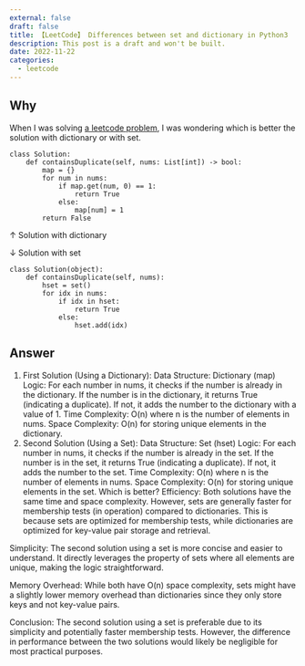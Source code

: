 ```yaml
---
external: false
draft: false
title: 【LeetCode】 Differences between set and dictionary in Python3
description: This post is a draft and won't be built.
date: 2022-11-22
categories:
  - leetcode
---
```


## Why

When I was solving [a leetcode problem](https://leetcode.com/problems/contains-duplicate/solutions/2459020/very-easy-100-fully-explained-c-java-python-javascript-python3-creating-set/), I was wondering which is better the solution with dictionary or with set.

```
class Solution:
    def containsDuplicate(self, nums: List[int]) -> bool:
        map = {}
        for num in nums:
            if map.get(num, 0) == 1:
                return True
            else:
                map[num] = 1
        return False
```

↑ Solution with dictionary

↓ Solution with set

```
class Solution(object):
    def containsDuplicate(self, nums):
        hset = set()
        for idx in nums:
            if idx in hset:
                return True
            else:
                hset.add(idx)
```

## Answer

1. First Solution (Using a Dictionary):
   Data Structure: Dictionary (map)
   Logic:
   For each number in nums, it checks if the number is already in the dictionary.
   If the number is in the dictionary, it returns True (indicating a duplicate).
   If not, it adds the number to the dictionary with a value of 1.
   Time Complexity: O(n) where n is the number of elements in nums.
   Space Complexity: O(n) for storing unique elements in the dictionary.
2. Second Solution (Using a Set):
   Data Structure: Set (hset)
   Logic:
   For each number in nums, it checks if the number is already in the set.
   If the number is in the set, it returns True (indicating a duplicate).
   If not, it adds the number to the set.
   Time Complexity: O(n) where n is the number of elements in nums.
   Space Complexity: O(n) for storing unique elements in the set.
   Which is better?
   Efficiency: Both solutions have the same time and space complexity. However, sets are generally faster for membership tests (in operation) compared to dictionaries. This is because sets are optimized for membership tests, while dictionaries are optimized for key-value pair storage and retrieval.

Simplicity: The second solution using a set is more concise and easier to understand. It directly leverages the property of sets where all elements are unique, making the logic straightforward.

Memory Overhead: While both have O(n) space complexity, sets might have a slightly lower memory overhead than dictionaries since they only store keys and not key-value pairs.

Conclusion: The second solution using a set is preferable due to its simplicity and potentially faster membership tests. However, the difference in performance between the two solutions would likely be negligible for most practical purposes.
